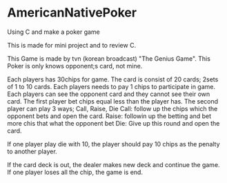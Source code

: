 # AmericanNativePoker
Using C and make a poker game

This is made for mini project and to review C.

This Game is made by tvn (korean broadcast) "The Genius Game".
This Poker is only knows opponent;s card, not mine.

Each players has 30chips for game.
The card is consist of 20 cards; 2sets of 1 to 10 cards.
Each players needs to pay 1 chips to participate in game.
Each players can see the opponent card and they cannot see their own card.
The first player bet chips equal less than the player has.
The second player can play 3 ways; Call, Raise, Die
Call: follow up the chips which the opponent bets and open the card.
Raise: followin up the betting and bet more chis that what the opponent bet
Die: Give up this round and open the card.

If one player play die with 10, the player should pay 10 chips as the penalty to another player.

If the card deck is out, the dealer makes new deck and continue the game.
If one player loses all the chip, the game is end.
